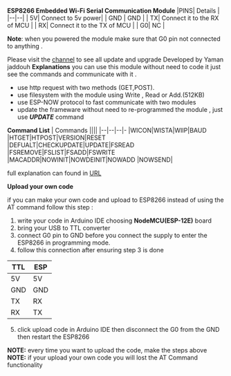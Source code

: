 **ESP8266 Embedded Wi-Fi Serial Communication Module**
|PINS| Details  |
|--|--|
| 5V|  Connect to 5v power|
| GND | GND |
| TX| Connect it to the RX of MCU |
| RX| Connect it to the TX of MCU |
| G0| NC |

**Note**: when you powered the module make sure that G0 pin not connected to anything .

Please visit the [channel](https://t.me/ESP8266_AT) to see all update and upgrade Developed by Yaman jaddouh
**Explanations**
you can use this module without need to code it just see the commands and communicate with it .

 -  use http request with two methods (GET,POST).
 -  use filesystem with the module using Write , Read or Add.(512KB)
 -  use ESP-NOW protocol to fast communicate with two modules 
-  update the frameware without need to re-programmed the module , just use ***UPDATE*** command 


**Command List**
| Commands  ||||
|--|--|--|-
|WICON|WISTA|WIIP|BAUD
|HTGET|HTPOST|VERSION|RESET
|DEFUALT|CHECKUPDATE|UPDATE|FSREAD
|FSREMOVE|FSLIST|FSADD|FSWRITE
|MACADDR|NOWINIT|NOWDEINIT|NOWADD
|NOWSEND|

full explanation can found in [URL](https://github.com/yaman-jaddouh/ESP8266_AT_COMMAND/blob/c2007f5adf6f493788e2e5063b34595fe1ae4245/ESP8266%20AT%20command.pdf)

**Upload your own code**


if  you can make your own code  and upload to ESP8266 instead of using the AT command follow this step : 

 1. write your code in Arduino IDE choosing **NodeMCU(ESP-12E)** board
 2. bring your USB to TTL converter
 3. connect G0 pin to GND before you connect the supply to enter the ESP8266 in programming mode.
 4. follow this connection after ensuring step 3 is done 
 
|TTL|ESP  |
|--|--|
| 5V | 5V |
| GND | GND |
| TX | RX |
| RX | TX |
 5. click upload code in Arduino IDE then disconnect the G0 from the GND then restart the ESP8266 
 
 **NOTE:** every time you want to upload the code, make the steps above
**NOTE:** if your upload your own code you will lost the AT Command functionality

